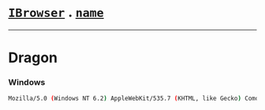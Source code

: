 # [`IBrowser`](/api/main/get-browser.md) . [`name`](../name.md)
---
# Dragon

### Windows

```sh
Mozilla/5.0 (Windows NT 6.2) AppleWebKit/535.7 (KHTML, like Gecko) Comodo_Dragon/16.1.1.0 Chrome/16.0.912.63 Safari/535.7
```